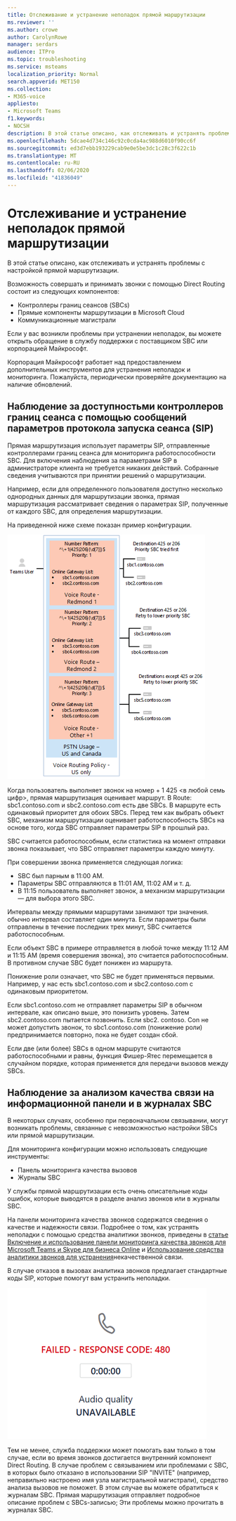 ```yaml
---
title: Отслеживание и устранение неполадок прямой маршрутизации
ms.reviewer: ''
ms.author: crowe
author: CarolynRowe
manager: serdars
audience: ITPro
ms.topic: troubleshooting
ms.service: msteams
localization_priority: Normal
search.appverid: MET150
ms.collection:
- M365-voice
appliesto:
- Microsoft Teams
f1.keywords:
- NOCSH
description: В этой статье описано, как отслеживать и устранять проблемы с настройкой прямой маршрутизации.
ms.openlocfilehash: 5dcae4d734c146c92c0cda4ac988d6010f90cc6f
ms.sourcegitcommit: ed3d7ebb193229cab9e0e5be3dc1c28c3f622c1b
ms.translationtype: MT
ms.contentlocale: ru-RU
ms.lasthandoff: 02/06/2020
ms.locfileid: "41836049"
---
```

# <a name="monitor-and-troubleshoot-direct-routing"></a>Отслеживание и устранение неполадок прямой маршрутизации

В этой статье описано, как отслеживать и устранять проблемы с настройкой прямой маршрутизации. 

Возможность совершать и принимать звонки с помощью Direct Routing состоит из следующих компонентов: 

- Контроллеры границ сеансов (SBCs) 
- Прямые компоненты маршрутизации в Microsoft Cloud 
- Коммуникационные магистрали 

Если у вас возникли проблемы при устранении неполадок, вы можете открыть обращение в службу поддержки с поставщиком SBC или корпорацией Майкрософт. 

Корпорация Майкрософт работает над предоставлением дополнительных инструментов для устранения неполадок и мониторинга. Пожалуйста, периодически проверяйте документацию на наличие обновлений. 

## <a name="monitoring-availability-of-session-border-controllers-using-session-initiation-protocol-sip-options-messages"></a>Наблюдение за доступностьми контроллеров границ сеанса с помощью сообщений параметров протокола запуска сеанса (SIP)

Прямая маршрутизация использует параметры SIP, отправленные контроллерами границ сеанса для мониторинга работоспособности SBC. Для включения наблюдения за параметрами SIP в администраторе клиента не требуется никаких действий. Собранные сведения учитываются при принятии решений о маршрутизации. 

Например, если для определенного пользователя доступно несколько однородных данных для маршрутизации звонка, прямая маршрутизация рассматривает сведения о параметрах SIP, полученные от каждого SBC, для определения маршрутизации. 

На приведенной ниже схеме показан пример конфигурации. 

![Пример настройки параметров SIP](media/sip-options-config-example.png)

Когда пользователь выполняет звонок на номер + 1 425 \<в любой семь цифр>, прямая маршрутизация оценивает маршрут. В Route: sbc1.contoso.com и sbc2.contoso.com есть две SBCs. В маршруте есть одинаковый приоритет для обоих SBCs. Перед тем как выбрать объект SBC, механизм маршрутизации оценивает работоспособность SBCs на основе того, когда SBC отправляет параметры SIP в прошлый раз. 

SBC считается работоспособным, если статистика на момент отправки звонка показывает, что SBC отправляет параметры каждую минуту.  

При совершении звонка применяется следующая логика:

- SBC был парным в 11:00 AM.  
- Параметры SBC отправляются в 11:01 AM, 11:02 AM и т. д.  
- В 11:15 пользователь выполняет звонок, а механизм маршрутизации — для выбора этого SBC. 

Интервалы между прямыми маршрутами занимают три значения. обычно интервал составляет один минута. Если параметры были отправлены в течение последних трех минут, SBC считается работоспособным.

Если объект SBC в примере отправляется в любой точке между 11:12 AM и 11:15 AM (время совершения звонка), это считается работоспособным. В противном случае SBC будет понижен из маршрута. 

Понижение роли означает, что SBC не будет применяться первыми. Например, у нас есть sbc1.contoso.com и sbc2.contoso.com с одинаковым приоритетом.  

Если sbc1.contoso.com не отправляет параметры SIP в обычном интервале, как описано выше, это понизить уровень. Затем sbc2.contoso.com пытается позвонить. Если sbc2. contoso. Con не может допустить звонок, то sbc1.contoso.com (понижение роли) предпринимается повторно, пока не будет создан сбой. 

Если две (или более) SBCs в одном маршруте считаются работоспособными и равны, функция Фишер-Ятес перемещается в случайном порядке, которая применяется для передачи вызовов между SBCs.

## <a name="monitor-call-quality-analytics-dashboard-and-sbc-logs"></a>Наблюдение за анализом качества связи на информационной панели и в журналах SBC 
 
В некоторых случаях, особенно при первоначальном связывании, могут возникать проблемы, связанные с невозможностью настройки SBCs или прямой маршрутизации. 

Для мониторинга конфигурации можно использовать следующие инструменты:  
 
- Панель мониторинга качества вызовов 
- Журналы SBC 

У службы прямой маршрутизации есть очень описательные коды ошибок, которые выводятся в разделе анализ звонков или в журналы SBC. 

На панели мониторинга качества звонков содержатся сведения о качестве и надежности связи. Подробнее о том, как устранять неполадки с помощью средства аналитики звонков, приведены в [статье Включение и использование панели мониторинга качества звонков для Microsoft Teams и Skype для бизнеса Online](https://docs.microsoft.com/SkypeForBusiness/using-call-quality-in-your-organization/turning-on-and-using-call-quality-dashboard) и [Использование средства аналитики звонков для устранения](https://docs.microsoft.com/SkypeForBusiness/using-call-quality-in-your-organization/use-call-analytics-to-troubleshoot-poor-call-quality)некачественной связи. 

В случае отказов в вызовах аналитика звонков предлагает стандартные коды SIP, которые помогут вам устранить неполадки. 

![Образец кода SIP для отказа в звонке](media/failed-response-code.png)

Тем не менее, служба поддержки может помогать вам только в том случае, если во время звонков достигается внутренний компонент Direct Routing. В случае проблем с связыванием или проблемами с SBC, в которых было отказано в использовании SIP "INVITE" (например, неправильно настроено имя узла магистральной магистрали), средство анализа вызовов не поможет. В этом случае вы можете обратиться к журналам SBC. Прямая маршрутизация отправляет подробное описание проблем с SBCs-записью; Эти проблемы можно прочитать в журналах SBC. 
